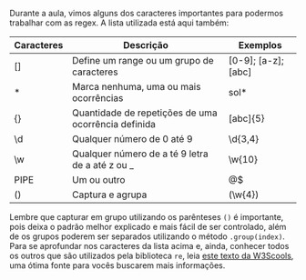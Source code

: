 Durante a aula, vimos alguns dos caracteres importantes para podermos trabalhar com as regex. A lista utilizada está aqui também:

| Caracteres | Descrição | Exemplos |
| ---------- | --------- | -------- |
| [] |	Define um range ou um grupo de caracteres	| [0-9]; [a-z]; [abc]
| *	 |Marca nenhuma, uma ou mais ocorrências	| sol*
| {} |	Quantidade de repetições de uma ocorrência definida	| [abc]{5}
| \d |	Qualquer número de 0 até 9	| \d{3,4}
| \w |	Qualquer número de a té 9 letra de a até z ou _	| \w{10}
|  PIPE  | Um ou outro	| @$
| () |	Captura e agrupa	| (\w{4})

Lembre que capturar em grupo utilizando os parênteses `()` é importante, pois deixa o padrão melhor explicado e mais fácil de ser controlado, além de os grupos poderem ser separados utilizando o método `.group(index)`. Para se aprofundar nos caracteres da lista acima e, ainda, conhecer todos os outros que são utilizados pela biblioteca `re`, leia [este texto da W3Scools](https://www.w3schools.com/python/python_regex.asp), uma ótima fonte para vocês buscarem mais informações.
